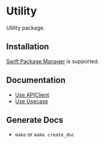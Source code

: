 # Utility

Utility package.

## Installation

[Swift Package Manager](https://www.swift.org/package-manager/) is supported.

## Documentation

- [Use APIClient](https://miyoshi-cq.github.io/swift-architecture-template-utility/documentation/utility/usageofapiclient/)
- [Use Usecase](https://miyoshi-cq.github.io/swift-architecture-template-utility/documentation/utility/useusecase/)

## Generate Docs
- `make` or `make create_doc`
